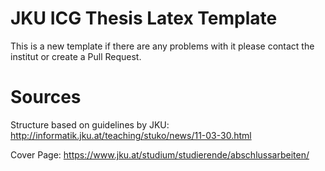 # JKU ICG Thesis Latex Template
This is a new template if there are any problems with it please contact the institut or create a Pull Request.

# Sources
Structure based on guidelines by JKU: http://informatik.jku.at/teaching/stuko/news/11-03-30.html

Cover Page: https://www.jku.at/studium/studierende/abschlussarbeiten/
